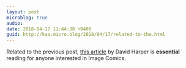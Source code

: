 ```yaml
---
layout: post
microblog: true
audio: 
date: 2018-04-17 11:44:38 +0400
guid: http://kaa.micro.blog/2018/04/17/related-to-the.html
---
```

Related to the previous post, [this article](https://www.theringer.com/2017/2/1/16041010/image-comics-25-year-anniversary-the-walking-dead-e4774b7bffcd#.jmezhg9bu) by David Harper is **essential** reading for anyone interested in Image Comics.

